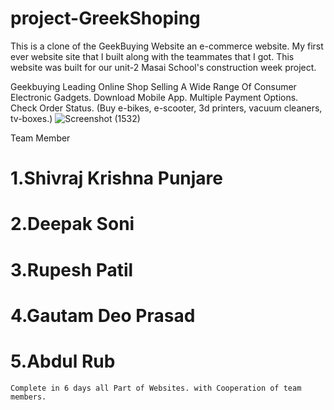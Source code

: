 # project-GreekShoping
This is a clone of the GeekBuying Website an e-commerce website. My first ever website site that I built along with the teammates that I got. This website was built for our unit-2 Masai School's construction week project.


Geekbuying Leading Online Shop Selling A Wide Range Of Consumer Electronic Gadgets. Download Mobile App. Multiple Payment Options. Check Order Status. (Buy e-bikes, e-scooter, 3d printers, vacuum cleaners, tv-boxes.)
![Screenshot (1532)](https://user-images.githubusercontent.com/104504771/208666101-667bc1d6-dccc-4136-af84-f399c17b7cbd.png)


Team Member
    <h1>1.Shivraj Krishna Punjare</h1>
    <h1>2.Deepak Soni</h1>
    <h1>3.Rupesh Patil</h1>
    <h1>4.Gautam Deo Prasad</h1>
    <h1>5.Abdul Rub</h1>
    
    Complete in 6 days all Part of Websites. with Cooperation of team members.
